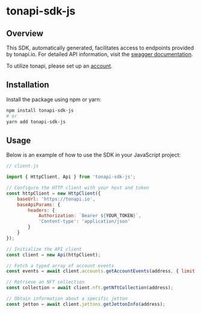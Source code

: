 # tonapi-sdk-js

## Overview
This SDK, automatically generated, facilitates access to endpoints provided by tonapi.io. For detailed API information, visit the [swagger documentation](https://docs.tonconsole.com/tonapi).

To utilize tonapi, please set up an [account](https://tonconsole.com/).

## Installation

Install the package using npm or yarn:

```sh
npm install tonapi-sdk-js
# or
yarn add tonapi-sdk-js
```

## Usage

Below is an example of how to use the SDK in your JavaScript project:

```js
// client.js

import { HttpClient, Api } from 'tonapi-sdk-js';

// Configure the HTTP client with your host and token
const httpClient = new HttpClient({
    baseUrl: 'https://tonapi.io',
    baseApiParams: {
        headers: {
            Authorization: `Bearer ${YOUR_TOKEN}`,
            'Content-type': 'application/json'
        }
    }
});

// Initialize the API client
const client = new Api(httpClient);

// Fetch a typed array of account events
const events = await client.accounts.getAccountEvents(address, { limit: 50 });

// Retrieve an NFT collection
const collection = await client.nft.getNftCollection(address);

// Obtain information about a specific jetton
const jetton = await client.jettons.getJettonInfo(address);
```
